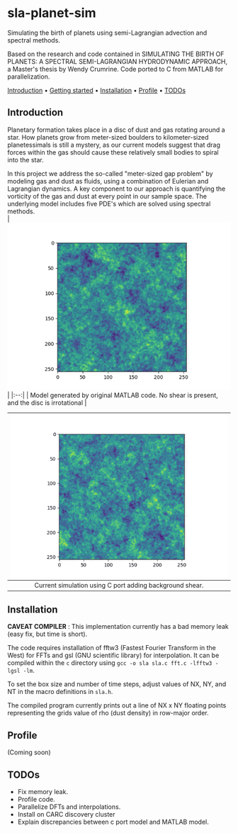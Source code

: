 # sla-planet-sim
Simulating the birth of planets using semi-Lagrangian advection and spectral methods.

Based on the research and code contained in 
SIMULATING THE BIRTH OF PLANETS: A SPECTRAL SEMI-LAGRANGIAN HYDRODYNAMIC APPROACH,
a Master's thesis by Wendy Crumrine. Code ported to C from MATLAB for parallelization.

[Introduction](#introduction) •
[Getting started](#getting-started) •
[Installation](#installation) •
[Profile](#profile) •
[TODOs](#todos) 


## Introduction
Planetary formation takes place in a disc of dust and gas rotating around a star.  How planets grow from meter-sized boulders to kilometer-sized planetessimals is still a mystery, as our current models suggest that drag forces within the gas should cause these relatively small bodies to spiral into the star.  

In this project we address the so-called "meter-sized gap problem" by modeling gas and dust as fluids, using a combination of Eulerian and Lagrangian dynamics.  A key component to our approach is quantifying the vorticity of the gas and dust at every point in our sample space.  The underlying model includes five PDE's which are solved using spectral methods.  
|![](images/time-lapse.gif)|
|:--:| 
| Model generated by original MATLAB code.  No shear is present, and the disc is irrotational |

|![](images/time-lapse-shear.gif)|
|:--:| 
| Current simulation using C port adding background shear. |


## Installation
**CAVEAT COMPILER** : This implementation currently has a bad memory leak (easy fix, but time is short).

The code requires installation of fftw3 (Fastest Fourier Transform in the West) for FFTs and gsl (GNU scientific library) for interpolation.   It can be compiled within the `c` directory using `gcc -o sla sla.c fft.c -lfftw3 -lgsl -lm`.

To set the box size and number of time steps, adjust values of NX, NY, and NT in the macro definitions in `sla.h`.

The compiled program currently prints out a line of NX x NY floating points representing the grids value of rho (dust density) in row-major order.



## Profile
(Coming soon)

## TODOs
*  Fix memory leak.
*  Profile code.
*  Parallelize DFTs and interpolations.
*  Install on CARC discovery cluster
*  Explain discrepancies between c port model and MATLAB model.

